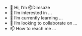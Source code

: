 - 👋 Hi, I’m @Dimsaze
- 👀 I’m interested in ...
- 🌱 I’m currently learning ...
- 💞️ I’m looking to collaborate on ...
- 📫 How to reach me ...

<!---
Dimsaze/Dimsaze is a ✨ special ✨ repository because its `README.md` (this file) appears on your GitHub profile.
You can click the Preview link to take a look at your changes.
--->

